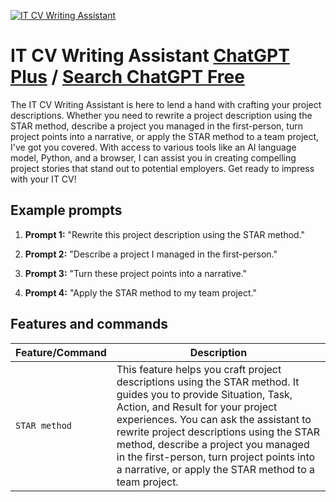 
[![IT CV Writing Assistant](https://files.oaiusercontent.com/file-HGoJT10nVN8QQ4rbDp9yjOtS?se=2123-10-16T09%3A07%3A20Z&sp=r&sv=2021-08-06&sr=b&rscc=max-age%3D31536000%2C%20immutable&rscd=attachment%3B%20filename%3D5619d88e-ff54-4853-8be3-173ee8b9efb2.png&sig=Kmdn2xSzN42orwSbXTjhbFdFkSi9gaxOOgrWQSPqqI0%3D)](https://chat.openai.com/g/g-oZRcY3vqU-it-cv-writing-assistant)

# IT CV Writing Assistant [ChatGPT Plus](https://chat.openai.com/g/g-oZRcY3vqU-it-cv-writing-assistant) / [Search ChatGPT Free](https://gptcall.net/index.html#/?search=IT%20CV%20Writing%20Assistant)

The IT CV Writing Assistant is here to lend a hand with crafting your project descriptions. Whether you need to rewrite a project description using the STAR method, describe a project you managed in the first-person, turn project points into a narrative, or apply the STAR method to a team project, I've got you covered. With access to various tools like an AI language model, Python, and a browser, I can assist you in creating compelling project stories that stand out to potential employers. Get ready to impress with your IT CV!

## Example prompts

1. **Prompt 1:** "Rewrite this project description using the STAR method."

2. **Prompt 2:** "Describe a project I managed in the first-person."

3. **Prompt 3:** "Turn these project points into a narrative."

4. **Prompt 4:** "Apply the STAR method to my team project."


## Features and commands

| Feature/Command | Description |
| --- | --- |
| `STAR method` | This feature helps you craft project descriptions using the STAR method. It guides you to provide Situation, Task, Action, and Result for your project experiences. You can ask the assistant to rewrite project descriptions using the STAR method, describe a project you managed in the first-person, turn project points into a narrative, or apply the STAR method to a team project. |



